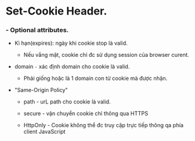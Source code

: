 # Set-Cookie Header.

### - Optional attributes.

- Kì hạn(expires): ngày khi cookie stop là valid.

  - Nếu vắng mặt, cookie chỉ đc sử dụng session của browser curent.
  
- domain `-` xác định domain cho cookie là valid.

  - Phải giống hoặc là 1 domain con từ cookie mà được nhận.
  
- "Same-Origin Policy"

  - path - urL path cho cookie là valid. 
  
  - secure - vận chuyển cookie chỉ thông qua HTTPS
  
  - HttpOnly - Cookie không thể đc truy cập trực tiếp thông qa phía client JavaScript
  
 
